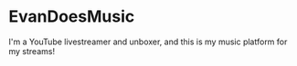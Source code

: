 # EvanDoesMusic
I'm a YouTube livestreamer and unboxer, and this is my music platform for my streams!
